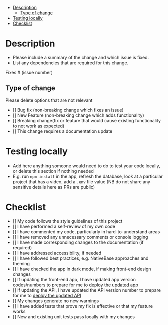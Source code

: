 - [Description](#description)
  - [Type of change](#type-of-change)
- [Testing locally](#testing-locally)
- [Checklist](#checklist)

# Description

- Please include a summary of the change and which issue is fixed.
- List any dependencies that are required for this change.

Fixes # (issue number)

## Type of change

Please delete options that are not relevant

- [] Bug fix (non-breaking change which fixes an issue)
- [] New Feature (non-breaking change which adds functionality)
- [] Breaking change(fix or feature that would cause existing functionality to not work as expected)
- [] This change requires a documentation update

# Testing locally

- Add here anything someone would need to do to test your code locally, or delete this section if nothing needed
- E.g. run `npm install` in the app, refresh the database, look at a particular project that has a video, add a `.env` file value (NB do not share any sensitive details here as PRs are public)

# Checklist

- [] My code follows the style guidelines of this project
- [] I have performed a self-review of my own code
- [] I have commented my code, particularly in hard-to-understand areas
- [] I have removed any unnecessary comments or console logging
- [] I have made corresponding changes to the documentation (if required)
- [] I have addressed accessibility, if needed
- [] I have followed best practices, e.g. NativeBase approaches and theming
- [] I have checked the app in dark mode, if making front-end design changes
- [] If updating the front-end app, I have updated app version codes/numbers to prepare for me to [deploy the updated app](DEPLOYMENT.md#app-deployment)
- [] If updating the API, I have updated the API version number to prepare for me to [deploy the updated API](DEPLOYMENT.md#api-deployment-on-aws)
- [] My changes generate no new warnings
- [] I have added tests that prove my fix is effective or that my feature works
- [] New and existing unit tests pass locally with my changes
